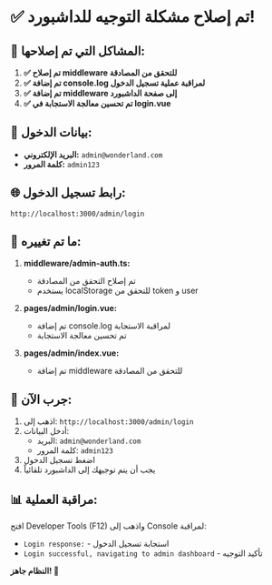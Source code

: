 # ✅ تم إصلاح مشكلة التوجيه للداشبورد!

## 🔧 المشاكل التي تم إصلاحها:

1. **✅ تم إصلاح middleware للتحقق من المصادقة**
2. **✅ تم إضافة console.log لمراقبة عملية تسجيل الدخول**
3. **✅ تم إضافة middleware إلى صفحة الداشبورد**
4. **✅ تم تحسين معالجة الاستجابة في login.vue**

## 🔑 بيانات الدخول:

- **البريد الإلكتروني:** `admin@wonderland.com`
- **كلمة المرور:** `admin123`

## 🌐 رابط تسجيل الدخول:

```
http://localhost:3000/admin/login
```

## 📝 ما تم تغييره:

1. **middleware/admin-auth.ts:**
   - تم إصلاح التحقق من المصادقة
   - يستخدم localStorage للتحقق من token و user

2. **pages/admin/login.vue:**
   - تم إضافة console.log لمراقبة الاستجابة
   - تم تحسين معالجة الاستجابة

3. **pages/admin/index.vue:**
   - تم إضافة middleware للتحقق من المصادقة

## 🚀 جرب الآن:

1. اذهب إلى: `http://localhost:3000/admin/login`
2. أدخل البيانات:
   - البريد: `admin@wonderland.com`
   - كلمة المرور: `admin123`
3. اضغط تسجيل الدخول
4. يجب أن يتم توجيهك إلى الداشبورد تلقائياً

## 📊 مراقبة العملية:

افتح Developer Tools (F12) واذهب إلى Console لمراقبة:
- `Login response:` - استجابة تسجيل الدخول
- `Login successful, navigating to admin dashboard` - تأكيد التوجيه

**النظام جاهز! 🎉**
